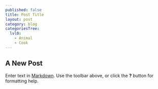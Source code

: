 ```yaml
---
published: false
title: Post Title
layout: post
category: blog
categoriesTree:
  lvl0:
    - Animal
    - Cook
---
```

## A New Post

Enter text in [Markdown](http://daringfireball.net/projects/markdown/). Use the toolbar above, or click the **?** button for formatting help.
